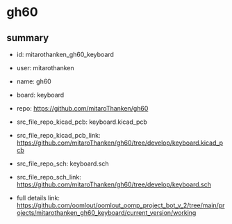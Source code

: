 # gh60
 
## summary 
* id: mitarothanken_gh60_keyboard
* user: mitarothanken
* name: gh60
* board: keyboard
* repo: https://github.com/mitaroThanken/gh60
* src_file_repo_kicad_pcb: keyboard.kicad_pcb
* src_file_repo_kicad_pcb_link: https://github.com/mitaroThanken/gh60/tree/develop/keyboard.kicad_pcb


* src_file_repo_sch: keyboard.sch
* src_file_repo_sch_link: https://github.com/mitaroThanken/gh60/tree/develop/keyboard.sch
* full details link: https://github.com/oomlout/oomlout_oomp_project_bot_v_2/tree/main/projects/mitarothanken_gh60_keyboard/current_version/working  







